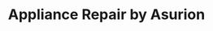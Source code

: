 ---
title: "Appliance Repair by Asurion"
url: /garland/appliance-repair-by-asurion/
shop: Haushaltsgeräte
---